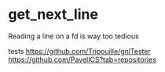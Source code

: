 # get_next_line
Reading a line on a fd is way too tedious


tests
https://github.com/Tripouille/gnlTester  
https://github.com/PavelICS?tab=repositories
